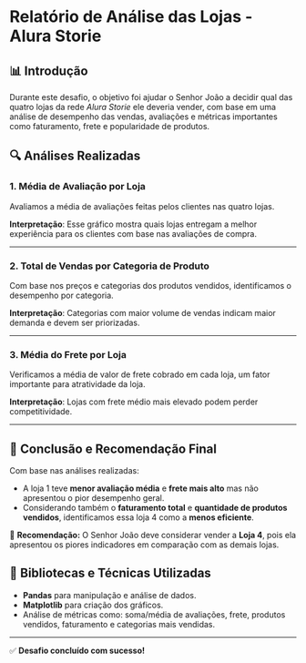 
# Relatório de Análise das Lojas - Alura Storie

## 📊 Introdução
Durante este desafio, o objetivo foi ajudar o Senhor João a decidir qual das quatro lojas da rede *Alura Storie* ele deveria vender, com base em uma análise de desempenho das vendas, avaliações e métricas importantes como faturamento, frete e popularidade de produtos.

## 🔍 Análises Realizadas

### 1. Média de Avaliação por Loja
Avaliamos a média de avaliações feitas pelos clientes nas quatro lojas.


**Interpretação**: Esse gráfico mostra quais lojas entregam a melhor experiência para os clientes com base nas avaliações de compra.

---

### 2. Total de Vendas por Categoria de Produto
Com base nos preços e categorias dos produtos vendidos, identificamos o desempenho por categoria.


**Interpretação**: Categorias com maior volume de vendas indicam maior demanda e devem ser priorizadas.

---

### 3. Média do Frete por Loja
Verificamos a média de valor de frete cobrado em cada loja, um fator importante para atratividade da loja.


**Interpretação**: Lojas com frete médio mais elevado podem perder competitividade.

---

## 📌 Conclusão e Recomendação Final
Com base nas análises realizadas:

- A loja 1 teve **menor avaliação média** e **frete mais alto** mas não apresentou o pior desempenho geral.
- Considerando também o **faturamento total** e **quantidade de produtos vendidos**, identificamos essa loja 4 como a **menos eficiente**.

🔽 **Recomendação:** O Senhor João deve considerar vender a **Loja 4**, pois ela apresentou os piores indicadores em comparação com as demais lojas.

## 📁 Bibliotecas e Técnicas Utilizadas
- **Pandas** para manipulação e análise de dados.
- **Matplotlib** para criação dos gráficos.
- Análise de métricas como: soma/média de avaliações, frete, produtos vendidos, faturamento e categorias mais vendidas.

---

✅ **Desafio concluído com sucesso!**

